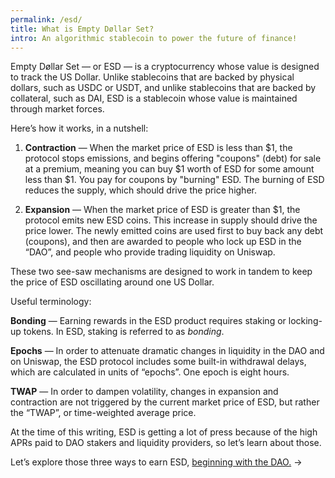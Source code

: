 ```yaml
---
permalink: /esd/
title: What is Empty Døllar Set?
intro: An algorithmic stablecoin to power the future of finance!
---
```


Empty Døllar Set — or ESD — is a cryptocurrency whose value is designed to track the US Dollar. Unlike stablecoins that are backed by physical dollars, such as USDC or USDT, and unlike stablecoins that are backed by collateral, such as DAI, ESD is a stablecoin whose value is maintained through market forces.

Here’s how it works, in a nutshell:

1. **Contraction** — When the market price of ESD is less than $1, the protocol stops emissions, and begins offering "coupons" (debt) for sale at a premium, meaning you can buy $1 worth of ESD for some amount less than $1. You pay for coupons by "burning" ESD. The burning of ESD reduces the supply, which should drive the price higher.

2. **Expansion** — When the market price of ESD is greater than $1, the protocol emits new ESD coins. This increase in supply should drive the price lower. The newly emitted coins are used first to buy back any debt (coupons), and then are awarded to people who lock up ESD in the “DAO”, and people who provide trading liquidity on Uniswap.

These two see-saw mechanisms are designed to work in tandem to keep the price of ESD oscillating around one US Dollar. 

Useful terminology:

**Bonding** — Earning rewards in the ESD product requires staking or locking-up tokens. In ESD, staking is referred to as *bonding*. 

**Epochs** — In order to attenuate dramatic changes in liquidity in the DAO and on Uniswap, the ESD protocol includes some built-in withdrawal delays, which are calculated in units of “epochs”. One epoch is eight hours.

**TWAP** — In order to dampen volatility, changes in expansion and contraction are not triggered by the current market price of ESD, but rather the “TWAP”, or time-weighted average price.

At the time of this writing, ESD is getting a lot of press because of the high APRs paid to DAO stakers and liquidity providers, so let’s learn about those.

Let’s explore those three ways to earn ESD, [beginning with the DAO.](/dao//) →